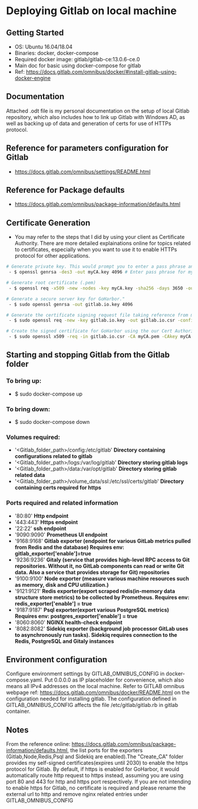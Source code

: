 # Deploying Gitlab on local machine
## Getting Started
 - OS: Ubuntu 16.04/18.04
 - Binaries: docker, docker-compose
 - Required docker image: gitlab/gitlab-ce:13.0.6-ce.0
 - Main doc for basic using docker-compose for gitlab
 - Ref: https://docs.gitlab.com/omnibus/docker/#install-gitlab-using-docker-engine

## Documentation
Attached .odt file is my personal documentation on the setup of local Gitlab repository, which also includes how to link up Gitlab with Windows AD, as well as backing up of data and generation of certs for use of HTTPs protocol.

## Reference for parameters configuration for Gitlab
 - https://docs.gitlab.com/omnibus/settings/README.html

## Reference for Package defaults
 - https://docs.gitlab.com/omnibus/package-information/defaults.html
 
## Certificate Generation
 - You may refer to the steps that I did by using your client as Certificate Authority. There are more detailed explainations online for topics related to certificates, especially when you want to use it to enable HTTPs protocol for other applications.
``` bash
# Generate private key. This would prompt you to enter a pass phrase and reconfirm again.**
 - $ openssl genrsa -des3 -out myCA.key 4096 # Enter pass phrase for myCA.key

# Generate root certificate (.pem) 
 - $ openssl req -x509 -new -nodes -key myCA.key -sha256 -days 3650 -out myCA.pem

# Generate a secure server key for GoHarbor."
 - $ sudo openssl genrsa -out gitlab.io.key 4096

# Generate the certificate signing request file taking reference from my configuration file req.conf
 - $ sudo openssl req -new -key gitlab.io.key -out gitlab.io.csr -config req.conf

# Create the signed certificate for GoHarbor using the our Cert Authority certificate and keys with the GoHarbor signing request"
 - $ sudo openssl x509 -req -in gitlab.io.csr -CA myCA.pem -CAkey myCA.key -CAcreateserial -out gitlab.io.crt -days 3650 -sha256
```
## Starting and stopping Gitlab from the Gitlab folder
### To bring up:
 - $ sudo docker-compose up
### To bring down:
 - $ sudo docker-compose down

### Volumes required:
  - '<Gitlab_folder_path>/config:/etc/gitlab' **Directory containing configurations related to gitlab**
  - '<Gitlab_folder_path>/logs:/var/log/gitlab' **Directory storing gitlab logs**
  - '<Gitlab_folder_path>/data:/var/opt/gitlab' **Directory storing gitlab related data**
  - '<Gitlab_folder_path>/volume_data/ssl:/etc/ssl/certs/gitlab' **Directory containing certs required for https**

### Ports required and related information
  - '80:80' **Http endpoint**
  - '443:443' **Https endpoint**
  - '22:22' **ssh endpoint**
  - '9090:9090' **Prometheus UI endpoint**
  - '9168:9168' **Gitlab exporter (endpoint for various GitLab metrics pulled from Redis and the   database) Requires env: gitlab_exporter['enable']=true**
  - '9236:9236' **Gitaly (service that provides high-level RPC access to Git repositories. Without it, no GitLab components can read or write Git data. Also a service that provides storage for Git) repositories**
  - '9100:9100' **Node exporter (measure various machine resources such as memory, disk and CPU utilization.)**
  - '9121:9121' **Redis exporter(export scraped redis(in-memory data structure store metrics) to be collected by Prometheus. Requires env: redis_exporter['enable'] = true**
  - '9187:9187' **Psql exporter(export various PostgreSQL metrics) Requires env: postgres_exporter['enable'] = true**
  - '8060:8060' **NGINX health-check endpoint**
  - '8082:8082' **Sidekiq exporter (background job processor GitLab uses to asynchronously run tasks). Sidekiq requires connection to the Redis, PostgreSQL and Gitaly instances**

## Environment configuration
Configure environment settings by GITLAB_OMNIBUS_CONFIG in docker-compose.yaml. Put 0.0.0.0 as IP placeholder for convenience, which also means all IPv4 addresses on the local machine. Refer to GITLAB omnibus webpage ref: https://docs.gitlab.com/omnibus/docker/README.html on the configuration needed for installing gitlab. The configuration defined in GITLAB_OMNIBUS_CONFIG affects the file /etc/gitlab/gitlab.rb in gitlab container.


## Notes 
From the reference online: https://docs.gitlab.com/omnibus/package-information/defaults.html, the list ports for the exporters (Gitlab,Node,Redis,Psql and Sidekiq are enabled).The "Create_CA" folder provides my self-signed certificates(expires until 2030) to enable the https protocol for Gitlab. By default, if https is enabled for GoHarbor, it would automatically route http request to https instead, assuming you are using port 80 and 443 for http and https port respectively. If you are not intending to enable https for Gitlab, no certificate is required and please rename the external url to http and remove nginx related entries under GITLAB_OMNIBUS_CONFIG

